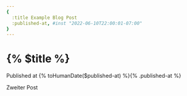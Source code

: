 ```yaml
---
{
  :title Example Blog Post
  :published-at, #inst "2022-06-10T22:00:01-07:00"
}
---
```


# {% $title %}

Published at {% toHumanDate($published-at) %}{% .published-at %}

Zweiter Post
